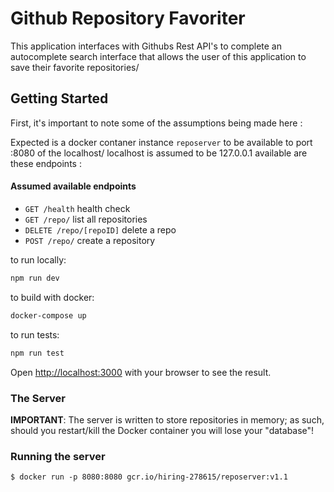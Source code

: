 # Github Repository Favoriter

This application interfaces with Githubs Rest API's to complete an autocomplete search interface that allows the user of this application to save their favorite repositories/

## Getting Started

First, it's important to note some of the assumptions being made here : 

Expected is a docker contaner instance `reposerver` to be available to port :8080 of the localhost/
localhost is assumed to be 127.0.0.1
available are these endpoints :

#### Assumed available endpoints

- `GET /health` health check
- `GET /repo/` list all repositories
- `DELETE /repo/[repoID]` delete a repo
- `POST /repo/` create a repository


to run locally:
```bash
npm run dev

```
to build with docker:
```bash
docker-compose up

```
to run tests:
```bash
npm run test

```

Open [http://localhost:3000](http://localhost:3000) with your browser to see the result.

### The Server

**IMPORTANT**: The server is written to store repositories in memory; as such, should you restart/kill the Docker container you will lose your "database"!

### Running the server

```
$ docker run -p 8080:8080 gcr.io/hiring-278615/reposerver:v1.1
```